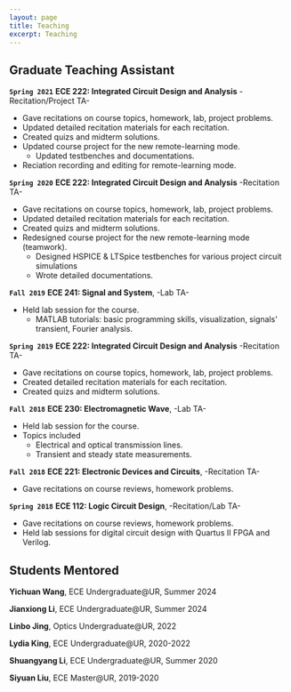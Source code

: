 ```yaml
---
layout: page
title: Teaching
excerpt: Teaching
---
```


## Graduate Teaching Assistant

**`Spring 2021`** **ECE 222: Integrated Circuit Design and Analysis** -Recitation/Project TA-

 - Gave recitations on course topics, homework, lab, project problems. 
 - Updated detailed recitation materials for each recitation.
 - Created quizs and midterm solutions.
 - Updated course project for the new remote-learning mode.
	- Updated testbenches and documentations.
 - Reciation recording and editing for remote-learning mode.

**`Spring 2020`** **ECE 222: Integrated Circuit Design and Analysis** -Recitation TA-

 - Gave recitations on course topics, homework, lab, project problems.
 - Updated detailed recitation materials for each recitation.
 - Created quizs and midterm solutions.
 - Redesigned course project for the new remote-learning mode (teamwork). 
	- Designed HSPICE & LTSpice testbenches for various project circuit simulations
	- Wrote detailed documentations.


**`Fall 2019`** **ECE 241: Signal and System**, -Lab TA-

- Held lab session for the course.
	- MATLAB tutorials: basic programming skills, visualization, signals' transient, Fourier analysis.

**`Spring 2019`** **ECE 222: Integrated Circuit Design and Analysis** -Recitation TA-

- Gave recitations on course topics, homework, lab, project problems.
- Created detailed recitation materials for each recitation.
- Created quizs and midterm solutions.


**`Fall 2018`** **ECE 230: Electromagnetic Wave**, -Lab TA-

- Held lab session for the course.
- Topics included
	- Electrical and optical transmission lines.
	- Transient and steady state measurements.

**`Fall 2018`** **ECE 221: Electronic Devices and Circuits**, -Recitation TA-

- Gave recitations on course reviews, homework problems.

**`Spring 2018`** **ECE 112: Logic Circuit Design**, -Recitation/Lab TA-

- Gave recitations on course reviews, homework problems.
- Held lab sessions for digital circuit design with Quartus II FPGA and Verilog.


## Students Mentored
**Yichuan Wang**, ECE Undergraduate@UR, Summer 2024

**Jianxiong Li**, ECE Undergraduate@UR, Summer 2024

**Linbo Jing**, Optics Undergraduate@UR, 2022

**Lydia King**, ECE Undergraduate@UR, 2020-2022

**Shuangyang Li**, ECE Undergraduate@UR, Summer 2020

**Siyuan Liu**, ECE Master@UR, 2019-2020
